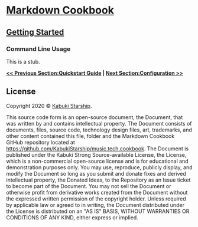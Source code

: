# [Markdown Cookbook](../)

## [Getting Started](./)

### Command Line Usage

This is a stub.

**[<< Previous Section:Quickstart Guide](./quickstart_gude) | [Next Section:Configuration >>](./configuration)**

## License

Copyright 2020 © [Kabuki Starship](https://kabukistarship.com).

This source code form is an open-source document, the Document, that was written by and contains intellectual property. The Document consists of documents, files, source code, technology design files, art, trademarks, and other content contained this file, folder and the Markdown Cookbook GitHub repository located at <https://github.com/KabukiStarship/music.tech.cookbook>. The Document is published under the Kabuki Strong Source-available License, the License, which is a non-commercial open-source license and is for educational and demonstration purposes only. You may use, reproduce, publicly display, and modify the Document so long as you submit and donate fixes and derived intellectual property, the Donated Ideas, to the Repository as an Issue ticket to become part of the Document. You may not sell the Document or otherwise profit from derivative works created from the Document without the expressed written permission of the copyright holder. Unless required by applicable law or agreed to in writing, the Document distributed under the License is distributed on an "AS IS" BASIS, WITHOUT WARRANTIES OR CONDITIONS OF ANY KIND, either express or implied.
